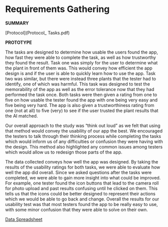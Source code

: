 # Requirements Gathering

**SUMMARY**

[Protocol](Protocol_ Tasks.pdf)

**PROTOTYPE**

The tasks are designed to determine how usable the users found the app, how fast they were able to complete the task, as well as how trustworthy they found the result. Task one was simply for the user to determine what the plant in front of them was. This would convey how efficient the app design is and if the user is able to quickly learn how to use the app. Task two was similar, but there were instead three plants that the tester had to identify, one of which was harmful. This task was designed to test the memorability of the app as well as the error tolerance now that they had performed the task once. Both tasks were then given a rating from one to five on how usable the tester found the app with one being very easy and five being very hard. The app is also given a trustworthiness rating from one (not at all) to five (very) to see if the user trusted the plant results that the AI matched. 

Our overall approach to the study was “think out loud” as we felt that using that method would convey the usability of our app the best. We encouraged the testers to talk through their thinking process while completing the tasks which would inform us of any difficulties or confusion they were having with the design. This method also highlighted any common issues among testers which would allow us to redesign those parts of the app. 

The data collected conveys how well the app was designed. By taking the results of the usability ratings for both tasks, we were able to evaluate how well the app did overall. Since we asked questions after the tasks were completed, we were able to gain more insight into what could be improved. For example, one tester found the icon buttons that lead to the camera roll for photo upload and past results confusing until he clicked on them. This tells us that the icons could be better designed to represent their actions which we would be able to go back and change. Overall the results for our usability test was that most testers found the app to be really easy to use, with some minor confusion that they were able to solve on their own. 

[Data Spreadsheet](https://docs.google.com/spreadsheets/d/1YYQoZXUf8iWd1FFCkXqHMPe4IyPiy-yL4gcBVcjOV8Y/edit?usp=sharing)

